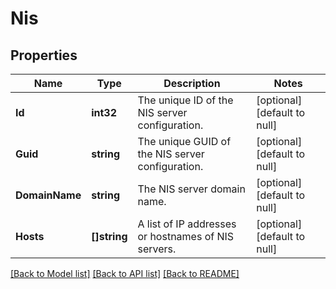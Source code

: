 # Nis

## Properties
Name | Type | Description | Notes
------------ | ------------- | ------------- | -------------
**Id** | **int32** | The unique ID of the NIS server configuration. | [optional] [default to null]
**Guid** | **string** | The unique GUID of the NIS server configuration. | [optional] [default to null]
**DomainName** | **string** | The NIS server domain name. | [optional] [default to null]
**Hosts** | **[]string** | A list of IP addresses or hostnames of NIS servers. | [optional] [default to null]

[[Back to Model list]](../README.md#documentation-for-models) [[Back to API list]](../README.md#documentation-for-api-endpoints) [[Back to README]](../README.md)

